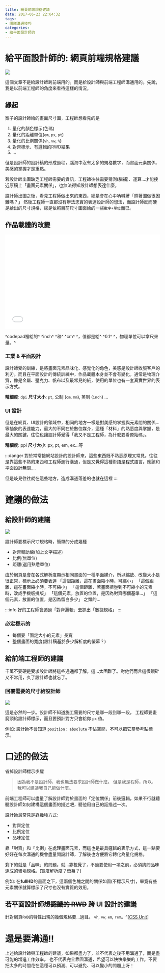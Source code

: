 ```yaml
---
title: 網頁前端規格建議
date: 2017-06-23 22:04:32
tags: 
- 團隊溝通技巧
categories: 
- 給平面設計師的
---
```


# 給平面設計師的: 網頁前端規格建議

![](https://i.imgur.com/UvHo0gv.png)

這個文章不是給設計師跨前端用的。而是給設計師與前端工程師溝通用的。先說，我是以前端工程師的角度來看待這樣的情況。

## 緣起

案子的設計師給的畫面尺寸圖，工程師想看見的是
1. 量化的顏色標示(色碼)
1. 量化的距離單位(`em`, `px`, `pt`)
1. 量化的比例關係(`vh`, `vw`, `%`)
1. 對齊標示、有邏輯的RWD結果
1. ...

但是設計師的設計稿的形成過程，腦海中沒有太多的規格數字，而畫面元素關係、美感的掌握才是重點。

若設計師出圖缺乏工程師需要的資訊，工程師往往需要猜測(腦補)、運算...才能接近原稿上「畫面元素關係」，也無法得知設計師想表達什麼。

設計師出圖之後，看見工程師做出來的東西，總是會在心中吶喊著「照著圖做很困難嗎？」
然後工程師一直都沒有辦法忠實的表達設計師的想法，而設計師反而硬是給出的尺寸規格，總是依照目前尺寸圖面給的一些`數字+單位`而已。

## 作品載體的改變

<iframe height='307' scrolling='no' title='testFontSize' src='//codepen.io/dwatow/embed/OgjXWp/?height=307&theme-id=light&default-tab=result&embed-version=2' frameborder='no' allowtransparency='true' allowfullscreen='true' style='width: 100%;'>See the Pen <a href='https://codepen.io/dwatow/pen/OgjXWp/'>testFontSize</a> by chris (<a href='https://codepen.io/dwatow'>@dwatow</a>) on <a href='https://codepen.io'>CodePen</a>.
</iframe>

^codepad裡給的^ ^inch^ ^和^ ^cm^ ^，值都是給^ ^0.1^ ^，物理單位可以拿尺來量。^

### 工業 & 平面設計

設計師受的訓練，是將畫面元素品味化、感覺化的角色，美感是設計師收服客戶的利刃。而且在平面設計的傳統訓練中，作品載體本身並不會有變化，通常是物理介質，像是金屬、壓克力、帆布以及最常見的紙，使用的單位也有一套真實世界的表示方式。

**精細度**: `dpi`
**尺寸大小**: `pt`, 公制 (`cm`, `mm`), 英制 (`inch`)
...

### UI 設計

但是在網頁、UI設計的領域中，相同的地方一樣是對美感的掌握與元素間的關係...等抽象的表達能力，最大的不同在於數位媒介，這種「材料」的熟悉度與掌握，是最大的關鍵，往往也讓設計師覺得「我又不是工程師，為什麼要看原始碼」。

**精細度**: ppi
**尺寸大小**: px, pt, em, ex...等

:::danger
對於常常接網站設計的設計師來，這些東西既不熟悉原理又常見，往往是靠這些不熟的東西和工程師進行溝通，但是又覺得這種術語是程式語言，應該和平面設計無關....

但是岐見往往就在這些地方，造成溝通落差的也就在這裡
:::

# 建議的做法

## 給設計師的建議

![](https://i.imgur.com/jmYtoLZ.png)

設計師要標示尺寸規格時，簡單的分成幾種

- 對齊輔助線(加上文字描述)
- 比例(無單位)
- 距離(選用熟悉單位)

由於網頁是會在各式解析度顯示相同畫面的一種平面媒介，所以縮放、改變大小是很正常，標示上必須要表達
「這個距離，這在畫面縮小時，可縮小」
「這個距離，這在畫面縮小時，不可縮小」
「這個距離，若畫面擠壓到不可縮小的元素時，改成手機版排版」
「這個元素，放置的位置，是因為對齊哪個基準...」
「這個元素，放置的位置，是因為留白多少」
之類的...

:::info
好的工程師會透過「對齊邏輯」去抓出「數據規格」
:::

### 必定標示的

- 每個要「固定大小的元素」長寬
- 整個畫面的寬度(設計稿基於多少解析度的螢幕？)

## 給前端工程師的建議

千萬不要硬是要求設計師將這些通通都了解，這...太困難了。對他們而言這很瑣碎又不常用，久了設計師也就忘了。

### 回覆需要的尺寸給設計師

![](https://i.imgur.com/NPoBsoT.png)

這是必然的一步。設計師不知道施工需要的尺寸是哪一段到哪一段。
工程師要畫箭頭給設計師標示，而且要預計對方只會給你 `px` 值。

例如: 設計師不會知道 `position: absolute` 不佔空間，不可以把它當參考點標示。

# 口述的做法
省掉設計師標示步驟

> 因為我不是設計師，我也無法要求設計師做什麼。
> 但是我是程師，所以，我可以建議我自己能做什麼。

前端工程師可以盡量了解設計師對於畫面的「定位關係」前後邏輯。如果不行就聽聽設計師如何建構這個畫面的描述吧，聽他用自己的話描述一次。

設計師最常見是靠幾種方式:

- 對齊定位
- 比例定位
- 品味定位

靠「對齊」和「比例」在處理畫面元素，而這也是最具邏輯的表示方式，這一點要好好在每次溝通的機會盡量問設計師，了解後也方便將它轉化為量化規格。

剩下的就是「品味」的問題，就...靠視覺了，不過要使用一項之前，必須詢問品味達成的環境規格。(寬度解析度？螢幕？)

例如: 在**fullHD**的畫面之下，這兩個色塊之間的關係如圖(不標示尺寸)，畢竟有些元素關係就算標示了尺寸也沒有實質的效用。

## 若平面設計師想~~認識的 RWD~~ 跨 UI 設計的建議

針對網頁`RWD`的特性出現的幾個規格要...過目。
`vh`, `vw`, `em`, `rem`。^[[CSS Unit](https://www.w3schools.com/CSSref/CSS_units.asp)]

# 還是要溝通!!

上述給設計師與工程師的建議，如果都盡力了，並不代表之後不用溝通了，而是盡可能的增進工作效率。
也不代表完全靠圖溝通，希望可以快快樂樂的工作，不要把太多的時間花在這種可以預測、可以避免、可以變小的問題上呀！
